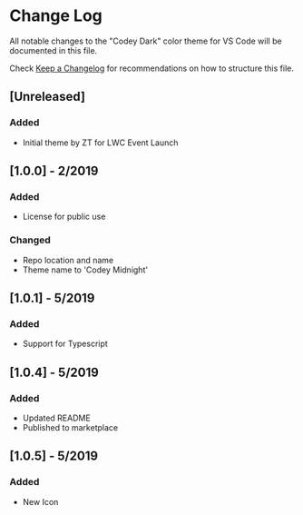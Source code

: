 # Change Log

All notable changes to the "Codey Dark" color theme for VS Code will be documented in this file.

Check [Keep a Changelog](http://keepachangelog.com/) for recommendations on how to structure this file.

## [Unreleased]

### Added

-   Initial theme by ZT for LWC Event Launch

## [1.0.0] - 2/2019

### Added

-   License for public use

### Changed

-   Repo location and name
-   Theme name to 'Codey Midnight'

## [1.0.1] - 5/2019

### Added

-   Support for Typescript

## [1.0.4] - 5/2019

### Added

-   Updated README
-   Published to marketplace

## [1.0.5] - 5/2019

### Added

-   New Icon
